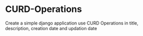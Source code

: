 # CURD-Operations
Create a simple django application use CURD Operations in title, description, creation date and updation date
